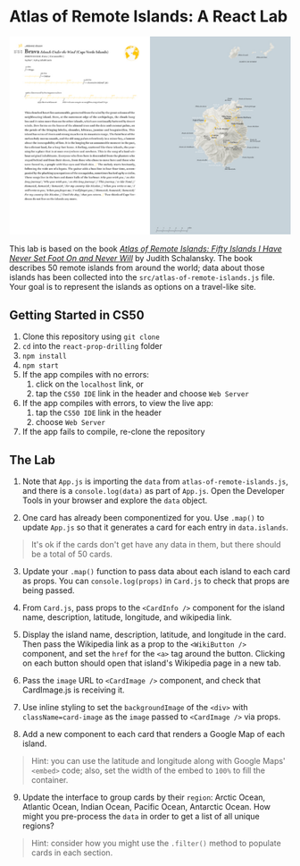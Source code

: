# Atlas of Remote Islands: A React Lab

![Brava Page Spread](images/brava.png)

This lab is based on the book _[Atlas of Remote Islands: Fifty Islands I Have Never Set Foot On and Never Will](https://www.amazon.com/Atlas-Remote-Islands-Fifty-Never/dp/014311820X)_ by Judith Schalansky. The book describes 50 remote islands from around the world; data about those islands has been collected into the `src/atlas-of-remote-islands.js` file. Your goal is to represent the islands as options on a travel-like site.

## Getting Started in CS50

1. Clone this repository using `git clone`
2. `cd` into the `react-prop-drilling` folder
3. `npm install`
4. `npm start`
5. If the app compiles with no errors:
    1. click on the `localhost` link, or
    2. tap the `CS50 IDE` link in the header and choose `Web Server`
6. If the app compiles with errors, to view the live app:
    1. tap the `CS50 IDE` link in the header
    2. choose `Web Server`
7. If the app fails to compile, re-clone the repository

## The Lab

1. Note that `App.js` is importing the `data` from `atlas-of-remote-islands.js`, and there is a `console.log(data)` as part of `App.js`. Open the Developer Tools in your browser and explore the `data` object.

2. One card has already been componentized for you. Use `.map()` to update `App.js` so that it generates a card for each entry in `data.islands`.

> It's ok if the cards don't get have any data in them, but there should be a total of 50 cards.

3. Update your `.map()` function to pass data about each island to each card as props. You can `console.log(props)` in `Card.js` to check that props are being passed.

4. From `Card.js`, pass props to the `<CardInfo />` component for the island name, description, latitude, longitude, and wikipedia link.

5. Display the island name, description, latitude, and longitude in the card. Then pass the Wikipedia link as a prop to the `<WikiButton />` component, and set the `href` for the `<a>` tag around the button. Clicking on each button should open that island's Wikipedia page in a new tab.

6. Pass the `image` URL to `<CardImage />` component, and check that CardImage.js is receiving it.

7. Use inline styling to set the `backgroundImage` of the `<div>` with `className=card-image` as the `image` passed to `<CardImage />` via props.

8. Add a new component to each card that renders a Google Map of each island.

> Hint: you can use the latitude and longitude along with Google Maps' `<embed>` code; also, set the width of the embed to `100%` to fill the container.

9. Update the interface to group cards by their `region`: Arctic Ocean, Atlantic Ocean, Indian Ocean, Pacific Ocean, Antarctic Ocean. How might you pre-process the `data` in order to get a list of all unique regions?

> Hint: consider how you might use the `.filter()` method to populate cards in each section.
